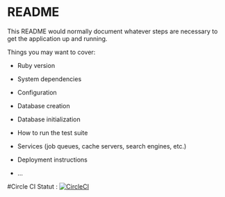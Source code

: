 # README

This README would normally document whatever steps are necessary to get the
application up and running.

Things you may want to cover:

* Ruby version

* System dependencies

* Configuration

* Database creation

* Database initialization

* How to run the test suite

* Services (job queues, cache servers, search engines, etc.)

* Deployment instructions

* ...


#Circle CI
Statut : [![CircleCI](https://circleci.com/gh/RSRBX07/exo-donovan/OnRails.svg?style=svg)](https://circleci.com/gh/RSRBX07/exo-donovan/OnRails)
